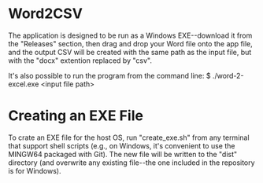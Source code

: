 # Word2CSV

The application is designed to be run as a Windows EXE--download it from the "Releases" section, then drag and drop your Word file onto the app file, and the output CSV will be created with the same path as the input file, but with the "docx" extention replaced by "csv".

It's also possible to run the program from the command line:
$ ./word-2-excel.exe \<input file path\>

# Creating an EXE File
To crate an EXE file for the host OS, run "create_exe.sh" from any terminal that support shell scripts (e.g., on Windows, it's convenient to use the MINGW64 packaged with Git). The new file will be written to the "dist" directory (and overwrite any existing file--the one included in the repository is for Windows).


